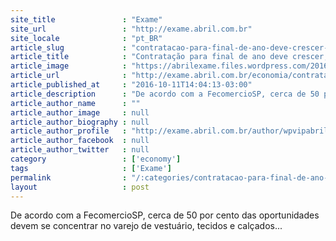 ```yaml
---
site_title               : "Exame"
site_url                 : "http://exame.abril.com.br"
site_locale              : "pt_BR"
article_slug             : "contratacao-para-final-de-ano-deve-crescer-diz-fecomerciosp"
article_title            : "Contratação para final de ano deve crescer, diz FecomercioSP"
article_image            : "https://abrilexame.files.wordpress.com/2016/10/size_960_16_9_varejo-natalino.jpg?quality=70&strip=all&w=960"
article_url              : "http://exame.abril.com.br/economia/contratacao-para-final-de-ano-deve-crescer-diz-fecomerciosp/"
article_published_at     : "2016-10-11T14:04:13-03:00"
article_description      : "De acordo com a FecomercioSP, cerca de 50 por cento das oportunidades devem se concentrar no varejo de vestuário, tecidos e calçados..."
article_author_name      : ""
article_author_image     : null
article_author_biography : null
article_author_profile   : "http://exame.abril.com.br/author/wpvipabril/"
article_author_facebook  : null
article_author_twitter   : null
category                 : ['economy']
tags                     : ['Exame']
permalink                : "/:categories/contratacao-para-final-de-ano-deve-crescer-diz-fecomerciosp/"
layout                   : post
---
```


De acordo com a FecomercioSP, cerca de 50 por cento das oportunidades devem se concentrar no varejo de vestuário, tecidos e calçados...
